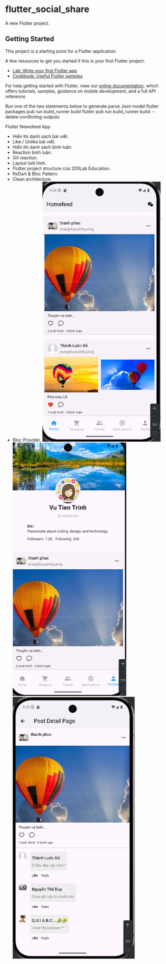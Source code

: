 # flutter_social_share

A new Flutter project.

## Getting Started

This project is a starting point for a Flutter application.

A few resources to get you started if this is your first Flutter project:

- [Lab: Write your first Flutter app](https://flutter.dev/docs/get-started/codelab)
- [Cookbook: Useful Flutter samples](https://flutter.dev/docs/cookbook)

For help getting started with Flutter, view our
[online documentation](https://flutter.dev/docs), which offers tutorials,
samples, guidance on mobile development, and a full API reference.

Run one of the two statements below to generate parse Json model
flutter packages pub run build_runner build
flutter pub run build_runner build --delete-conflicting-outputs

Flutter Newsfeed App
- Hiển thị danh sách bài viết.
- Like / Unlike bài viết.
- Hiển thị danh sách bình luận.
- Reaction bình luận.
- Gif reaction. 
- Layout lưới hình.
- Flutter project structure của 200Lab Education.
- RxDart & Bloc Pattern.
- Clean architecture.
- Bloc Provider.
![img.png](img.png)
![img_1.png](img_1.png)
![img_2.png](img_2.png)